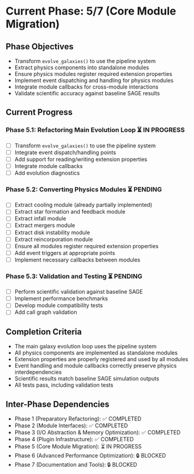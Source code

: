 <!-- Purpose: Current project phase context -->
<!-- Update Rules:
- 500-word limit! 
- Include: 
  • Phase objectives
  • Current progress as a checklist
  • Completion criteria 
  • Inter-phase dependencies
- At major phase completion archive as phase-[X].md and refresh for next phase
-->

# Current Phase: 5/7 (Core Module Migration)

## Phase Objectives
- Transform `evolve_galaxies()` to use the pipeline system
- Extract physics components into standalone modules
- Ensure physics modules register required extension properties
- Implement event dispatching and handling for physics modules
- Integrate module callbacks for cross-module interactions
- Validate scientific accuracy against baseline SAGE results

## Current Progress

### Phase 5.1: Refactoring Main Evolution Loop ⏳ IN PROGRESS
- [ ] Transform `evolve_galaxies()` to use the pipeline system
- [ ] Integrate event dispatch/handling points
- [ ] Add support for reading/writing extension properties
- [ ] Integrate module callbacks
- [ ] Add evolution diagnostics

### Phase 5.2: Converting Physics Modules ⏳ PENDING
- [ ] Extract cooling module (already partially implemented)
- [ ] Extract star formation and feedback module
- [ ] Extract infall module
- [ ] Extract mergers module
- [ ] Extract disk instability module
- [ ] Extract reincorporation module
- [ ] Ensure all modules register required extension properties
- [ ] Add event triggers at appropriate points
- [ ] Implement necessary callbacks between modules

### Phase 5.3: Validation and Testing ⏳ PENDING
- [ ] Perform scientific validation against baseline SAGE
- [ ] Implement performance benchmarks
- [ ] Develop module compatibility tests
- [ ] Add call graph validation

## Completion Criteria
- The main galaxy evolution loop uses the pipeline system
- All physics components are implemented as standalone modules
- Extension properties are properly registered and used by all modules
- Event handling and module callbacks correctly preserve physics interdependencies
- Scientific results match baseline SAGE simulation outputs
- All tests pass, including validation tests

## Inter-Phase Dependencies
- Phase 1 (Preparatory Refactoring): ✅ COMPLETED
- Phase 2 (Module Interfaces): ✅ COMPLETED
- Phase 3 (I/O Abstraction & Memory Optimization): ✅ COMPLETED
- Phase 4 (Plugin Infrastructure): ✅ COMPLETED
- Phase 5 (Core Module Migration): ⏳ IN PROGRESS
- Phase 6 (Advanced Performance Optimization): 🔒 BLOCKED
- Phase 7 (Documentation and Tools): 🔒 BLOCKED